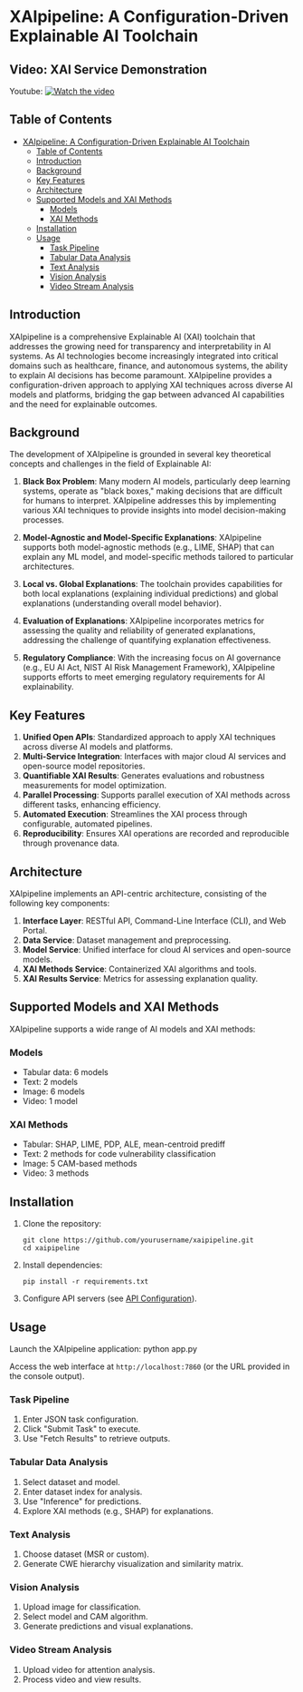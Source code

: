 # XAIpipeline: A Configuration-Driven Explainable AI Toolchain

## Video: XAI Service Demonstration
Youtube:
[![Watch the video](https://img.youtube.com/vi/Kq6j_wxF7wg/0.jpg)](https://youtu.be/Kq6j_wxF7wg)



## Table of Contents
- [XAIpipeline: A Configuration-Driven Explainable AI Toolchain](#xaipipeline-a-configuration-driven-explainable-ai-toolchain)
  - [Table of Contents](#table-of-contents)
  - [Introduction](#introduction)
  - [Background](#background)
  - [Key Features](#key-features)
  - [Architecture](#architecture)
  - [Supported Models and XAI Methods](#supported-models-and-xai-methods)
    - [Models](#models)
    - [XAI Methods](#xai-methods)
  - [Installation](#installation)
  - [Usage](#usage)
    - [Task Pipeline](#task-pipeline)
    - [Tabular Data Analysis](#tabular-data-analysis)
    - [Text Analysis](#text-analysis)
    - [Vision Analysis](#vision-analysis)
    - [Video Stream Analysis](#video-stream-analysis)

## Introduction

XAIpipeline is a comprehensive Explainable AI (XAI) toolchain that addresses the growing need for transparency and interpretability in AI systems. As AI technologies become increasingly integrated into critical domains such as healthcare, finance, and autonomous systems, the ability to explain AI decisions has become paramount. XAIpipeline provides a configuration-driven approach to applying XAI techniques across diverse AI models and platforms, bridging the gap between advanced AI capabilities and the need for explainable outcomes.

## Background

The development of XAIpipeline is grounded in several key theoretical concepts and challenges in the field of Explainable AI:

1. **Black Box Problem**: Many modern AI models, particularly deep learning systems, operate as "black boxes," making decisions that are difficult for humans to interpret. XAIpipeline addresses this by implementing various XAI techniques to provide insights into model decision-making processes.

2. **Model-Agnostic and Model-Specific Explanations**: XAIpipeline supports both model-agnostic methods (e.g., LIME, SHAP) that can explain any ML model, and model-specific methods tailored to particular architectures.

3. **Local vs. Global Explanations**: The toolchain provides capabilities for both local explanations (explaining individual predictions) and global explanations (understanding overall model behavior).

4. **Evaluation of Explanations**: XAIpipeline incorporates metrics for assessing the quality and reliability of generated explanations, addressing the challenge of quantifying explanation effectiveness.

5. **Regulatory Compliance**: With the increasing focus on AI governance (e.g., EU AI Act, NIST AI Risk Management Framework), XAIpipeline supports efforts to meet emerging regulatory requirements for AI explainability.

## Key Features

1. **Unified Open APIs**: Standardized approach to apply XAI techniques across diverse AI models and platforms.
2. **Multi-Service Integration**: Interfaces with major cloud AI services and open-source model repositories.
3. **Quantifiable XAI Results**: Generates evaluations and robustness measurements for model optimization.
4. **Parallel Processing**: Supports parallel execution of XAI methods across different tasks, enhancing efficiency.
5. **Automated Execution**: Streamlines the XAI process through configurable, automated pipelines.
6. **Reproducibility**: Ensures XAI operations are recorded and reproducible through provenance data.

## Architecture

XAIpipeline implements an API-centric architecture, consisting of the following key components:

1. **Interface Layer**: RESTful API, Command-Line Interface (CLI), and Web Portal.
2. **Data Service**: Dataset management and preprocessing.
3. **Model Service**: Unified interface for cloud AI services and open-source models.
4. **XAI Methods Service**: Containerized XAI algorithms and tools.
5. **XAI Results Service**: Metrics for assessing explanation quality.

## Supported Models and XAI Methods

XAIpipeline supports a wide range of AI models and XAI methods:

### Models
- Tabular data: 6 models
- Text: 2 models
- Image: 6 models
- Video: 1 model

### XAI Methods
- Tabular: SHAP, LIME, PDP, ALE, mean-centroid prediff
- Text: 2 methods for code vulnerability classification
- Image: 5 CAM-based methods
- Video: 3 methods

## Installation

1. Clone the repository:
   ```
   git clone https://github.com/yourusername/xaipipeline.git
   cd xaipipeline
   ```

2. Install dependencies:
   ```
   pip install -r requirements.txt
   ```

3. Configure API servers (see [API Configuration](#api-configuration)).

## Usage

Launch the XAIpipeline application: python app.py


Access the web interface at `http://localhost:7860` (or the URL provided in the console output).

### Task Pipeline
1. Enter JSON task configuration.
2. Click "Submit Task" to execute.
3. Use "Fetch Results" to retrieve outputs.

### Tabular Data Analysis
1. Select dataset and model.
2. Enter dataset index for analysis.
3. Use "Inference" for predictions.
4. Explore XAI methods (e.g., SHAP) for explanations.

### Text Analysis
1. Choose dataset (MSR or custom).
2. Generate CWE hierarchy visualization and similarity matrix.

### Vision Analysis
1. Upload image for classification.
2. Select model and CAM algorithm.
3. Generate predictions and visual explanations.

### Video Stream Analysis
1. Upload video for attention analysis.
2. Process video and view results.

